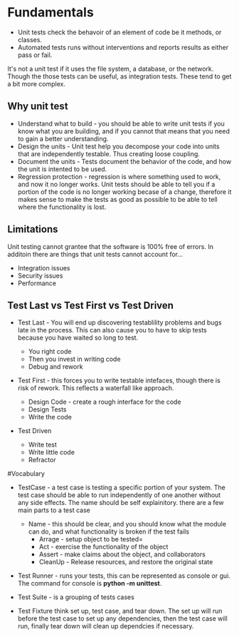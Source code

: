 # Fundamentals 

- Unit tests check the behavoir of an element of code be it methods, or classes.
- Automated tests runs without interventions and reports results as either pass or fail.

It's not a unit test if it uses the file system, a database, or the network. Though the those tests can be useful, as integration 
tests. These tend to get a bit more complex.

## Why unit test
- Understand what to build - you should be able to write unit tests if you know what you are building, and if you cannot that means that 
you need to gain a better understanding.
- Design the units - Unit test help you decompose your code into units that are independently testable. Thus creating loose coupling. 
- Document the units - Tests document the behavior of the code, and how the unit is intented to be used.
- Regression protection - regression is where something used to work, and now it no longer works. Unit tests should be able to tell you if a 
portion of the code is no longer working becase of a change, therefore it makes sense to make the tests as good as possible to be able to tell
where the functionality is lost.

## Limitations
Unit testing cannot grantee that the software is 100% free of errors. In additoin there are things that unit tests cannot account for...
- Integration issues
- Security issues 
- Performance

## Test Last vs Test First vs Test Driven
- Test Last - You will end up discovering testablility problems and bugs late in the process. This can also cause you to have to skip tests because you have waited so long to test.
    - You right code
    - Then you invest in writing code
    - Debug and rework
    
- Test First - this forces you to write testable intefaces, though there is risk of rework. This reflects a waterfall like approach.
    - Design Code - create a rough interface for the code
    - Design Tests 
    - Write the code
    
- Test Driven 
    - Write test
    - Write little code
    - Refractor


#Vocabulary

- TestCase - a test case is testing a specific portion of your system. The test case should be able to run independently of one another
 without any side effects. The name should be self explainitory. there are a few main parts to a test case
    - Name - this should be clear, and you should know what the module can do, and what functionality is broken if the test fails
        - Arrage - setup object to be tested=
        - Act - exercise the functionality of the object
        - Assert - make claims about the object, and collaborators
        - CleanUp -  Release resources, and restore the original state
    
 
- Test Runner - runs your tests, this can be represented as console or gui. The command for console is **python -m unittest**. 

- Test Suite - is a grouping of tests cases

- Test Fixture think set up, test case, and tear down. The set up will run before the test case to set up any dependencies, then the test case will run, finally tear down will clean up dependcies if necessary.